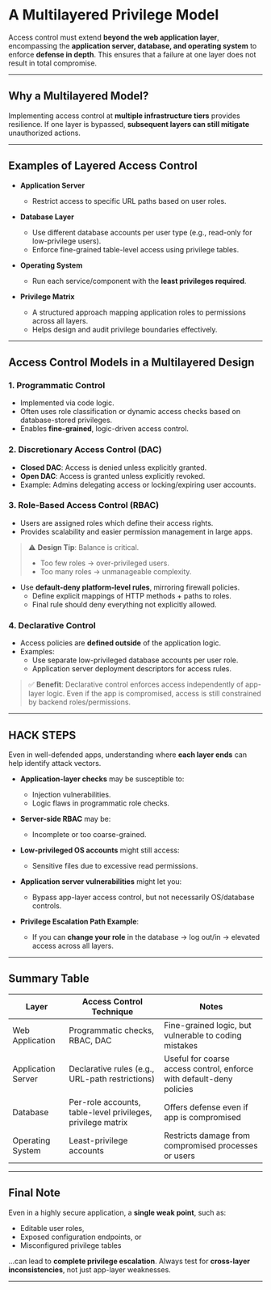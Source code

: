 # A Multilayered Privilege Model

Access control must extend **beyond the web application layer**, encompassing the **application server, database, and operating system** to enforce **defense in depth**. This ensures that a failure at one layer does not result in total compromise.

---

## Why a Multilayered Model?

Implementing access control at **multiple infrastructure tiers** provides resilience. If one layer is bypassed, **subsequent layers can still mitigate** unauthorized actions.

---

## Examples of Layered Access Control

- **Application Server**
  - Restrict access to specific URL paths based on user roles.

- **Database Layer**
  - Use different database accounts per user type (e.g., read-only for low-privilege users).
  - Enforce fine-grained table-level access using privilege tables.
  
- **Operating System**
  - Run each service/component with the **least privileges required**.

- **Privilege Matrix**
  - A structured approach mapping application roles to permissions across all layers.
  - Helps design and audit privilege boundaries effectively.

---

## Access Control Models in a Multilayered Design

### 1. **Programmatic Control**
- Implemented via code logic.
- Often uses role classification or dynamic access checks based on database-stored privileges.
- Enables **fine-grained**, logic-driven access control.

### 2. **Discretionary Access Control (DAC)**
- **Closed DAC**: Access is denied unless explicitly granted.
- **Open DAC**: Access is granted unless explicitly revoked.
- Example: Admins delegating access or locking/expiring user accounts.

### 3. **Role-Based Access Control (RBAC)**
- Users are assigned roles which define their access rights.
- Provides scalability and easier permission management in large apps.

> ⚠️ **Design Tip**: 
> Balance is critical.
> - Too few roles → over-privileged users.
> - Too many roles → unmanageable complexity.

- Use **default-deny platform-level rules**, mirroring firewall policies.
  - Define explicit mappings of HTTP methods + paths to roles.
  - Final rule should deny everything not explicitly allowed.

### 4. **Declarative Control**
- Access policies are **defined outside** of the application logic.
- Examples:
  - Use separate low-privileged database accounts per user role.
  - Application server deployment descriptors for access rules.

> ✅ **Benefit**: Declarative control enforces access independently of app-layer logic.
> Even if the app is compromised, access is still constrained by backend roles/permissions.

---

## HACK STEPS

Even in well-defended apps, understanding where **each layer ends** can help identify attack vectors.

- **Application-layer checks** may be susceptible to:
  - Injection vulnerabilities.
  - Logic flaws in programmatic role checks.

- **Server-side RBAC** may be:
  - Incomplete or too coarse-grained.

- **Low-privileged OS accounts** might still access:
  - Sensitive files due to excessive read permissions.

- **Application server vulnerabilities** might let you:
  - Bypass app-layer access control, but not necessarily OS/database controls.

- **Privilege Escalation Path Example**:
  - If you can **change your role** in the database → log out/in → elevated access across all layers.

---

## Summary Table

| **Layer**            | **Access Control Technique**                              | **Notes**                                                                 |
|----------------------|------------------------------------------------------------|--------------------------------------------------------------------------|
| Web Application      | Programmatic checks, RBAC, DAC                             | Fine-grained logic, but vulnerable to coding mistakes                    |
| Application Server   | Declarative rules (e.g., URL-path restrictions)            | Useful for coarse access control, enforce with default-deny policies     |
| Database             | Per-role accounts, table-level privileges, privilege matrix| Offers defense even if app is compromised                               |
| Operating System     | Least-privilege accounts                                   | Restricts damage from compromised processes or users                    |

---

## Final Note

Even in a highly secure application, a **single weak point**, such as:
- Editable user roles,
- Exposed configuration endpoints, or
- Misconfigured privilege tables

...can lead to **complete privilege escalation**. Always test for **cross-layer inconsistencies**, not just app-layer weaknesses.

---
